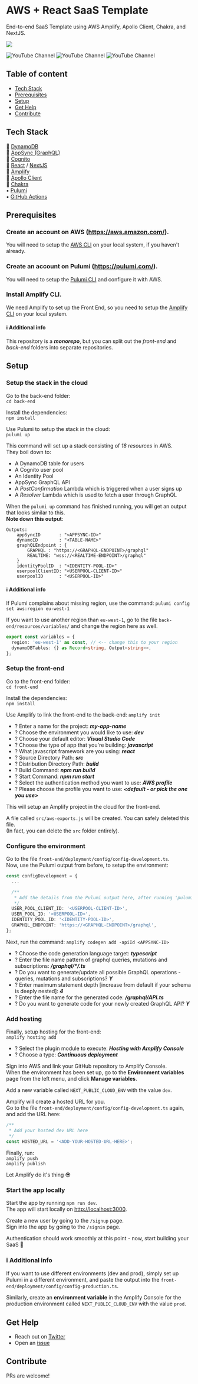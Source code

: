 # AWS + React SaaS Template

End-to-end SaaS Template using AWS Amplify, Apollo Client, Chakra, and NextJS.

![](https://imgur.com/0Q8LTqa.png)

![YouTube Channel](https://img.shields.io/youtube/views/SUjTIX0a1PM?style=social)
![YouTube Channel](https://img.shields.io/youtube/likes/SUjTIX0a1PM?style=social)
![YouTube Channel](https://img.shields.io/youtube/channel/subscribers/UCMo28ATCDU0Kn9dpilAF79Q?style=social)

## Table of content

- [Tech Stack](#tech-stack)
- [Prerequisites](#prerequisites)
- [Setup](#setup)
- [Get Help](#get-help)
- [Contribute](#contribute)

## Tech Stack

🔹 [DynamoDB](https://aws.amazon.com/dynamodb/)  
🔹 [AppSync (GraphQL)](https://aws.amazon.com/appsync/)  
🔹 [Cognito](https://aws.amazon.com/cognito/)  
🔸 [React](https://reactjs.org) / [NextJS](https://nextjs.org/)  
🔸 [Amplify](https://aws.amazon.com/amplify/)  
🔸 [Apollo Client](https://www.apollographql.com/docs/react/get-started/setup/)  
🔸 [Chakra](https://chakra-ui.com/)  
▪️ [Pulumi](https://pulumi.com/)  
▪️ [GitHub Actions](https://github.com/features/actions)  

## Prerequisites

### Create an account on AWS (https://aws.amazon.com/).

You will need to setup the [AWS CLI](https://docs.aws.amazon.com/cli/latest/userguide/getting-started-install.html) on your local system, if you haven't already.

### Create an account on Pulumi (https://pulumi.com/).

You will need to setup the [Pulumi CLI](https://www.pulumi.com/docs/get-started/aws/begin/) and configure it with AWS.

### Install Amplify CLI.

We need Amplify to set up the Front End, so you need to setup the [Amplify CLI](https://docs.amplify.aws/cli/start/install/) on your local system.

#### ℹ️ Additional info

This repository is a **_monorepo_**, but you can split out the _front-end_ and _back-end_ folders into separate repositories.

## Setup

### Setup the stack in the cloud

Go to the back-end folder:  
`cd back-end`

Install the dependencies:  
`npm install`

Use Pulumi to setup the stack in the cloud:  
`pulumi up`

This command will set up a stack consisting of _18 resources_ in AWS.  
They boil down to:

- A DynamoDB table for users
- A Cognito user pool
- An Identity Pool
- AppSync GraphQL API
- A _PostConfirmation_ Lambda which is triggered when a user signs up
- A _Resolver_ Lambda which is used to fetch a user through GraphQL

When the `pulumi up` command has finished running, you will get an output that looks similar to this.  
**Note down this output**:

```console
Outputs:
    appSyncID       : "<APPSYNC-ID>"
    dynamoID        : "<TABLE-NAME>"
    graphQLEndpoint : {
        GRAPHQL : "https://<GRAPHQL-ENDPOINT>/graphql"
        REALTIME: "wss://<REALTIME-ENDPOINT>/graphql"
    }
    identityPoolID  : "<IDENTITY-POOL-ID>"
    userpoolClientID: "<USERPOOL-CLIENT-ID>"
    userpoolID      : "<USERPOOL-ID>"

```

#### ℹ️ Additional info

If Pulumi complains about missing region, use the command:
`pulumi config set aws:region eu-west-1`

If you want to use another region than `eu-west-1`, go to the file `back-end/resources/variables/` and change the region here as well.

```typescript
export const variables = {
  region: 'eu-west-1' as const, // <-- change this to your region
  dynamoDBTables: {} as Record<string, Output<string>>,
};
```

### Setup the front-end

Go to the front-end folder:  
`cd front-end`

Install the dependencies:  
`npm install`

Use Amplify to link the front-end to the back-end:
`amplify init`

- ? Enter a name for the project: **_my-app-name_**
- ? Choose the environment you would like to use: **_dev_**
- ? Choose your default editor: **_Visual Studio Code_**
- ? Choose the type of app that you're building: **_javascript_**
- ? What javascript framework are you using: **_react_**
- ? Source Directory Path: **_src_**
- ? Distribution Directory Path: **_build_**
- ? Build Command: **_npm run build_**
- ? Start Command: **_npm run start_**
- ? Select the authentication method you want to use: **_AWS profile_**
- ? Please choose the profile you want to use: **_<default - or pick the one you use>_**

This will setup an Amplify project in the cloud for the front-end.

A file called `src/aws-exports.js` will be created. You can safely deleted this file.  
(In fact, you can delete the `src` folder entirely).

### Configure the environment

Go to the file `front-end/deployment/config/config-development.ts`.  
Now, use the Pulumi output from before, to setup the environment:

```typescript
const configDevelopment = {
  ...

  /**
   * Add the details from the Pulumi output here, after running 'pulumi up'
   */
  USER_POOL_CLIENT_ID: '<USERPOOL-CLIENT-ID>',
  USER_POOL_ID: '<USERPOOL-ID>',
  IDENTITY_POOL_ID: '<IDENTITY-POOL-ID>',
  GRAPHQL_ENDPOINT: 'https://<GRAPHQL-ENDPOINT>/graphql',
};
```

Next, run the command:
`amplify codegen add -apiId <APPSYNC-ID>`

- ? Choose the code generation language target: **_typescript_**
- ? Enter the file name pattern of graphql queries, mutations and subscriptions: **_/graphql/\*/.ts_**
- ? Do you want to generate/update all possible GraphQL operations - queries, mutations and subscriptions? **_Y_**
- ? Enter maximum statement depth [increase from default if your schema is deeply nested]: **_4_**
- ? Enter the file name for the generated code: **_/graphql/API.ts_**
- ? Do you want to generate code for your newly created GraphQL API? **_Y_**

### Add hosting

Finally, setup hosting for the front-end:  
`amplify hosting add`

- ? Select the plugin module to execute: **_Hosting with Amplify Console_**
- ? Choose a type: **_Continuous deployment_**

Sign into AWS and link your GitHub repository to Amplify Console.  
When the environment has been set up, go to the **Environment variables** page from the left menu, and click **Manage variables**.

Add a new variable called `NEXT_PUBLIC_CLOUD_ENV` with the value `dev`.

Amplify will create a hosted URL for you.  
Go to the file `front-end/deployment/config/config-development.ts` again, and add the URL here:

```typescript
/**
 * Add your hosted dev URL here
 */
const HOSTED_URL = '<ADD-YOUR-HOSTED-URL-HERE>';
```

Finally, run:  
`amplify push`  
`amplify publish`

Let Amplify do it's thing 😎

### Start the app locally

Start the app by running `npm run dev`.  
The app will start locally on [http://localhost:3000](http://localhost:3000).

Create a new user by going to the `/signup` page.  
Sign into the app by going to the `/signin` page.

Authentication should work smoothly at this point - now, start building your SaaS 🚀

### ℹ️ Additional info

If you want to use different environments (dev and prod), simply set up Pulumi in a different environment, and paste the output into the `front-end/deployment/config/config-production.ts`.

Similarly, create an **environment variable** in the Amplify Console for the production environment called `NEXT_PUBLIC_CLOUD_ENV` with the value `prod`.

## Get Help

- Reach out on [Twitter](https://twitter.com/SimonHoiberg)
- Open an [issue](https://github.com/SimonHoiberg/saas-template/issues/new)

## Contribute

PRs are welcome!
